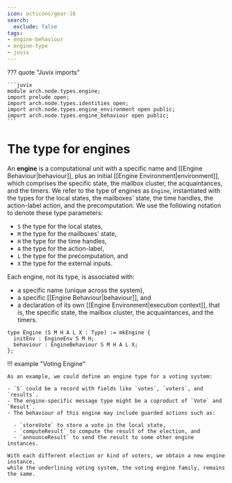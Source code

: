 ```yaml
---
icon: octicons/gear-16
search:
  exclude: false
tags:
- engine-behaviour
- engine-type
- juvix
---
```


??? quote "Juvix imports"

    ```juvix
    module arch.node.types.engine;
    import prelude open;
    import arch.node.types.identities open;
    import arch.node.types.engine_environment open public;
    import arch.node.types.engine_behaviour open public;
    ```

# The type for engines

An **engine** is a computational unit with a specific name and [[Engine Behaviour|behaviour]], plus
an initial [[Engine Environment|environment]], which comprises the specific state, the mailbox cluster,
the acquaintances, and the timers. We refer to the type of engines as `Engine`,
instantiated with the types for the local states, the mailboxes' state, the
time handles, the action-label action, and the precomputation. We use the following
notation to denote these type parameters:

- `S` the type for the local states,
- `M` the type for the mailboxes' state,
- `H` the type for the time handles,
- `A` the type for the action-label,
- `L` the type for the precomputation, and
- `X` the type for the external inputs.

Each engine, not its type, is associated with:

- a specific name (unique across the system),
- a specific [[Engine Behaviour|behaviour]], and
- a declaration of its own [[Engine Environment|execution context]], that is, the
  specific state, the mailbox cluster, the acquaintances, and the timers.

```juvix
type Engine (S M H A L X : Type) := mkEngine {
  initEnv : EngineEnv S M H;
  behaviour : EngineBehaviour S M H A L X;
};
```

!!! example "Voting Engine"

    As an example, we could define an engine type for a voting system:

    - `S` could be a record with fields like `votes`, `voters`, and `results`.
    - The engine-specific message type might be a coproduct of `Vote` and `Result`.
    - The behaviour of this engine may include guarded actions such as:

      - `storeVote` to store a vote in the local state,
      - `computeResult` to compute the result of the election, and
      - `announceResult` to send the result to some other engine instances.

    With each different election or kind of voters, we obtain a new engine instance,
    while the underlining voting system, the voting engine family, remains the same.
